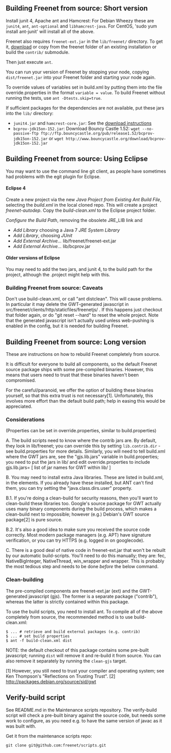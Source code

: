 ## Building Freenet from source: Short version

Install junit 4, Apache ant and Hamcrest:
For Debian Wheezy these are `junit4`, `ant`, `ant-optional` and `libhamcrest-java`.
For CentOS, 'sudo yum install ant-junit' will install all of the above.

Freenet also requires `freenet-ext.jar` in the `lib/freenet/` directory. To get it, [download](https://downloads.freenetproject.org/latest/freenet-ext.jar) or copy from the freenet folder of an existing installation or build the `contrib/` submodule.

Then just execute `ant`.

You can run your version of Freenet by stopping your node, copying `dist/freenet.jar` into your Freenet folder and starting your node again.


To override values of variables set in build.xml by putting them into the file override.properties in the format `variable = value`. To build Freenet without running the tests, use `ant -Dtests.skip=true`.


If sufficient packages for the dependencies are not available, put these jars into the `lib/` directory:

* `junit4.jar` and `hamcrest-core.jar`: See the [download instructions](https://github.com/junit-team/junit/wiki/Download-and-Install)
* `bcprov-jdk15on-152.jar`: Download Bouncy Castle 1.52: `wget --no-passive-ftp ftp://ftp.bouncycastle.org/pub/release1.52/bcprov-jdk15on-152.jar` or `wget http://www.bouncycastle.org/download/bcprov-jdk15on-152.jar`


## Building Freenet from source: Using Eclipse

You may want to use the command line git client, as people have sometimes had problems with the egit plugin for Eclipse.

#### Eclipse 4 ####

Create a new project via the new _Java Project from Existing Ant Build File_, selecting the _build.xml_ in the local cloned repo. This will create a project _freenet-autodep_. Copy the _build-clean.xml_ to the Eclipse project folder.

_Configure the Build Path_, removing the obsolete JRE_LIB link and 
* _Add Library_ choosing a Java 7  _JRE System Library_
* _Add Library_, choosing _JUnit_
* _Add External Archive..._ lib/freenet/freenet-ext.jar
* _Add External Archive..._ lib/bcprov.jar


#### Older versions of Eclipse ####

You may need to add the two jars, and junit 4, to the build path for the project, although the .project might help with this.

### Building Freenet from source: Caveats

Don't use build-clean.xml, or call "ant distclean". This will cause problems. In particular it may delete the GWT-generated javascript in src/freenet/clients/http/staticfiles/freenetjs/ . If this happens just checkout that folder again, or do "git reset --hard" to reset the whole project. Note that the generated javascript isn't actually used unless web-pushing is enabled in the config, but it is needed for building Freenet.


## Building Freenet from source: Long version

These are instructions on how to rebuild Freenet completely from source.

It is difficult for everyone to build all components, so the default Freenet
source package ships with some pre-compiled binaries. However, this means that
users need to trust that these binaries haven't been compromised.

For the careful/paranoid, we offer the option of building these binaries yourself, so
that this extra trust is not necessary[1]. Unfortunately, this involves more
effort than the default build path; help in easing this would be appreciated.

### Considerations

(Properties can be set in override.properties, similar to build.properties)

A. The build scripts need to know where the contrib jars are. By default, they
look in lib/freenet; you can override this by setting `lib.contrib.dir` - see
build.properties for more details. Similarly, you will need to tell build.xml
where the GWT jars are, see the "gjs.lib.jars" variable in build.properties;
you need to put the jars in lib/ and edit override.properties to include
gjs.lib.jars= [ list of jar names for GWT within lib/ ]

B. You may need to install extra Java libraries. These are listed in build.xml,
in the <path> elements. If you already have these installed, but ANT can't find
them, you can try setting the "java.class.dirs.user" property.

B.1. If you're doing a clean-build for security reasons, then you'll want to
clean-build these libraries too. Google's source package for GWT actually uses
many binary components during the build process, which makes a clean-build next
to impossible; however (e.g.) Debian's GWT source package[2] is pure source.

B.2. It's also a good idea to make sure you received the source code correctly.
Most modern package managers (e.g. APT) have signature verification, or you can
try HTTPS (e.g. logged in on googlecode).

C. There is a good deal of native code in freenet-ext.jar that won't be rebuilt
by our automatic build-scripts. You'll need to do this manually; they are: fec,
NativeBigInteger, NativeThread, win_wrapper and wrapper. This is probably the
most tedious step and needs to be done *before* the below command.

### Clean-building

The pre-compiled components are freenet-ext.jar (ext) and the GWT-generated
javascript (gjs). The former is a separate package ("contrib"), whereas the
latter is strictly contained within this package.

To use the build scripts, you need to install ant. To compile all of the above
completely from source, the recommended method is to use build-clean.xml:

    $ ... # retrieve and build external packages (e.g. contrib)
    $ ... # set build properties
    $ ant -f build-clean.xml dist

NOTE: the default checkout of this package contains some pre-built javascript;
running `dist` will remove it and re-build it from source. You can also remove
it separately by running the `clean-gjs` target.

[1] However, you still need to trust your compiler and operating system; see
Ken Thompson's "Reflections on Trusting Trust".
[2] http://packages.debian.org/source/sid/gwt

## Verify-build script

See README.md in the Maintenance scripts repository. The verify-build script 
will check a pre-built binary against the source code, but needs some work to
configure, as you need e.g. to have the same version of javac as it was built
with.

Get it from the maintenance scripts repo:

    git clone git@github.com:freenet/scripts.git
